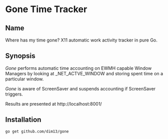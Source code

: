 Gone Time Tracker
=================

Name
----

Where has my time gone? X11 automatic work activity tracker in pure Go.

Synopsis
--------

_Gone_ performs automatic time accounting on EWMH capable Window Managers by
looking at _NET_ACTVE_WINDOW and storing spent time on a particular window.

_Gone_ is aware of ScreenSaver and suspends accounting if ScreenSaver triggers.

Results are presented at http://localhost:8001/

Installation
------------

    go get github.com/dim13/gone
